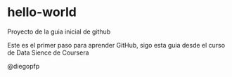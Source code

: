 # hello-world
Proyecto de la guia inicial de github

Este es el primer paso para aprender GitHub, sigo esta guia desde el curso de Data Sience de Coursera

@diegopfp
